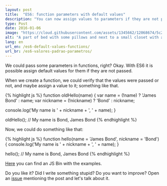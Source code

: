 ```yaml
---
layout: post
title:  "ES6: function parameters with default values"
description: "You can now assign values to parameters if they are not passed. o/"
type: Post
date: 2016-01-06
image: "https://cloud.githubusercontent.com/assets/1345662/12068674/5c23b1b6-aff9-11e5-8118-2d1b6ddbab78.jpg"
alt: "A part of bed with some pillows and next to a small closet with an alarm clock on top."
lang: en
url_en: /es6-default-values-functions/
url_br: /es6-valores-padrao-parametros/
---
```


We could pass some parameters in functions, right? Okay. With ES6 it is possible assign default values for them if they are not passed.

When we create a function, we could verify that the values were passed or not, and maybe assign a value to it; something like that.

{% highlight js %}
function oldHello(name) {
  var name = (!name) ? 'James Bond' : name;
  var nickname = (!nickname) ? 'Bond' : nickname;
  
  console.log('My name is ' + nickname + ', ' + name);
}

oldHello();
// My name is Bond, James Bond
{% endhighlight %}

Now, we could do something like that:

{% highlight js %}
function hello(name = 'James Bond', nickname = 'Bond') {
  console.log('My name is ' + nickname + ', ' + name);
}

hello();
// My name is Bond, James Bond
{% endhighlight %}

[Here](http://jsbin.com/kofifu/edit?js,console) you can find an JS Bin with the examples.

Do you like it? Did I write something stupid? Do you want to improve? Open an [issue](https://github.com/raphaelfabeni/raphaelfabeni.github.io/issues) mentioning the post and let's talk about it.
